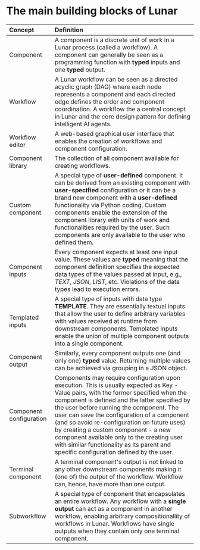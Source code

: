 # The main building blocks of Lunar

|Concept|Definition|
|:----------|:---------|
| Component | A component is a discrete unit of work in a Lunar process (called a workflow). A component can generally be seen as a programming function with **typed** inputs and one **typed** output. |
| Workflow | A Lunar workflow can be seen as a directed acyclic graph (DAG) where each node represents a component and each directed edge defines the order and component coordination. A workflow the a central concept in Lunar and the core design pattern for defining intelligent AI agents. |
| Workflow editor | A web-based graphical user interface that enables the creation of workflows and component configuration. |
| Component library | The collection of all component available for creating workflows. |
| Custom component | A special type of **user-defined** component. It can be derived from an existing component with **user-specified** configuration or it can be a brand new component with a **user-defined** functionality via Python coding. Custom components enable the extension of the component library with units of work and functionalities required by the user. Such components are only available to the user who defined them. |
| Component inputs | Every component expects at least one input value. These values are **typed** meaning that the component definition specifies the expected data types of the values passed at input, e.g., *TEXT*, *JSON*, *LIST*, etc. Violations of the data types lead to execution errors. |
| Templated inputs | A special type of inputs with data type **TEMPLATE**. They are essentially textual inputs that allow the user to define arbitrary variables with values received at runtime from downstream components. Templated inputs enable the union of multiple component outputs into a single component. |
| Component output | Similarly, every component outputs one (and only one) **typed** value. Returning multiple values can be achieved via grouping in a JSON object. |
| Component configuration | Components may require configuration upon execution. This is usually expected as Key - Value pairs, with the former specified when the component is defined and the latter specified by the user before running the component. The user can save the configuration of a component (and so avoid re-configuration on future uses) by creating a custom component - a new component available only to the creating user with similar functionality as its parent and specific configuration defined by the user. |
| Terminal component | A terminal component's output is not linked to any other downstream components making it (one of) the output of the workflow. Workflow can, hence, have more than one output. |
| Subworkflow | A special type of conponent that encapsulates an entire workflow. Any workflow with a **single output** can act as a component in another workflow, enabling arbitrary compositionallity of workflows in Lunar. Workflows have single outputs when they contain only one terminal component. |